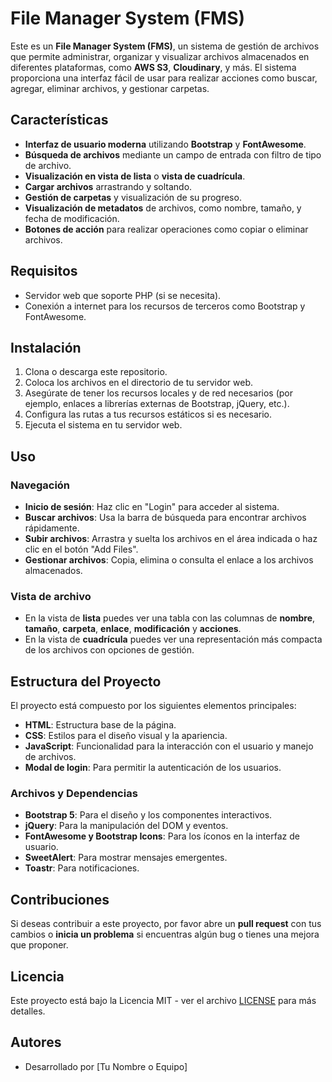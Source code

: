 # File Manager System (FMS)

Este es un **File Manager System (FMS)**, un sistema de gestión de archivos que permite administrar, organizar y visualizar archivos almacenados en diferentes plataformas, como **AWS S3**, **Cloudinary**, y más. El sistema proporciona una interfaz fácil de usar para realizar acciones como buscar, agregar, eliminar archivos, y gestionar carpetas.

## Características

- **Interfaz de usuario moderna** utilizando **Bootstrap** y **FontAwesome**.
- **Búsqueda de archivos** mediante un campo de entrada con filtro de tipo de archivo.
- **Visualización en vista de lista** o **vista de cuadrícula**.
- **Cargar archivos** arrastrando y soltando.
- **Gestión de carpetas** y visualización de su progreso.
- **Visualización de metadatos** de archivos, como nombre, tamaño, y fecha de modificación.
- **Botones de acción** para realizar operaciones como copiar o eliminar archivos.

## Requisitos

- Servidor web que soporte PHP (si se necesita).
- Conexión a internet para los recursos de terceros como Bootstrap y FontAwesome.

## Instalación

1. Clona o descarga este repositorio.
2. Coloca los archivos en el directorio de tu servidor web.
3. Asegúrate de tener los recursos locales y de red necesarios (por ejemplo, enlaces a librerías externas de Bootstrap, jQuery, etc.).
4. Configura las rutas a tus recursos estáticos si es necesario.
5. Ejecuta el sistema en tu servidor web.

## Uso

### Navegación

- **Inicio de sesión**: Haz clic en "Login" para acceder al sistema.
- **Buscar archivos**: Usa la barra de búsqueda para encontrar archivos rápidamente.
- **Subir archivos**: Arrastra y suelta los archivos en el área indicada o haz clic en el botón "Add Files".
- **Gestionar archivos**: Copia, elimina o consulta el enlace a los archivos almacenados.

### Vista de archivo

- En la vista de **lista** puedes ver una tabla con las columnas de **nombre**, **tamaño**, **carpeta**, **enlace**, **modificación** y **acciones**.
- En la vista de **cuadrícula** puedes ver una representación más compacta de los archivos con opciones de gestión.

## Estructura del Proyecto

El proyecto está compuesto por los siguientes elementos principales:

- **HTML**: Estructura base de la página.
- **CSS**: Estilos para el diseño visual y la apariencia.
- **JavaScript**: Funcionalidad para la interacción con el usuario y manejo de archivos.
- **Modal de login**: Para permitir la autenticación de los usuarios.
  
### Archivos y Dependencias

- **Bootstrap 5**: Para el diseño y los componentes interactivos.
- **jQuery**: Para la manipulación del DOM y eventos.
- **FontAwesome y Bootstrap Icons**: Para los íconos en la interfaz de usuario.
- **SweetAlert**: Para mostrar mensajes emergentes.
- **Toastr**: Para notificaciones.

## Contribuciones

Si deseas contribuir a este proyecto, por favor abre un **pull request** con tus cambios o **inicia un problema** si encuentras algún bug o tienes una mejora que proponer.

## Licencia

Este proyecto está bajo la Licencia MIT - ver el archivo [LICENSE](LICENSE) para más detalles.

## Autores

- Desarrollado por [Tu Nombre o Equipo]
